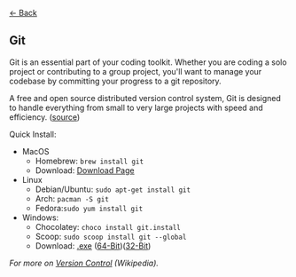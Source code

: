 [<- Back](index.md)

## <a name="git"></a>Git
Git is an essential part of your coding toolkit. Whether you are coding a solo project or contributing to a group project, you'll want to manage your codebase by committing your progress to a git repository.

A free and open source distributed version control system, Git is designed to handle everything from small to very large projects with speed and efficiency. ([source](https://git-scm.com/]))

Quick Install:
- MacOS
  - Homebrew:
  `brew install git`
  - Download: [Download Page](https://git-scm.com/download/mac)
- Linux
  - Debian/Ubuntu: `sudo apt-get install git`
  - Arch: `pacman -S git`
  - Fedora:`sudo yum install git`
- Windows:
  - Chocolatey: `choco install git.install`
  - Scoop: `sudo scoop install git --global`
  - Download: [.exe](https://git-scm.com/download/win) ([64-Bit](https://github.com/git-for-windows/git/releases/download/v2.14.1.windows.1/Git-2.14.1-64-bit.exe))([32-Bit](https://github.com/git-for-windows/git/releases/download/v2.14.1.windows.1/Git-2.14.1-32-bit.exe))

*For more on [Version Control](https://en.wikipedia.org/wiki/Version_control) (Wikipedia).*
